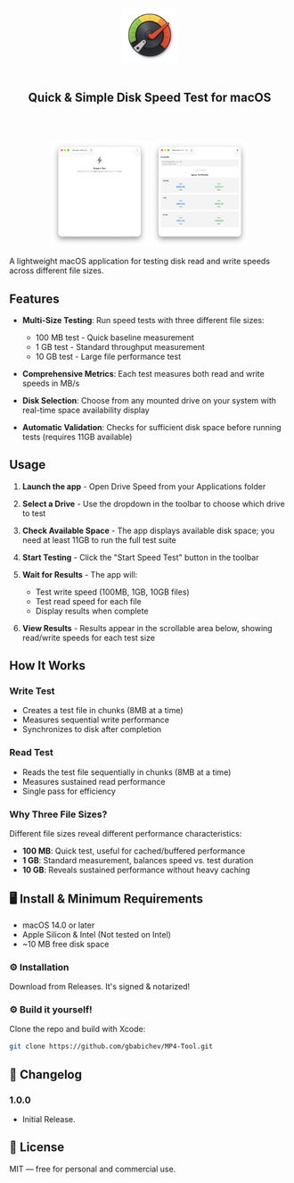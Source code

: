 <div align="center">

<picture>
  <source srcset="Documentation/icon-dark.png" media="(prefers-color-scheme: dark)">
  <source srcset="Documentation/icon-light.png" media="(prefers-color-scheme: light)">
  <img src="Documentation/icon-light.png" alt="App Icon" width="100">
</picture>
<br/><br/>

<h2>Quick & Simple Disk Speed Test for macOS</h2>
<br><br>

</div>

<p align="center">
    <a href="Documentation/App1.png"><img src="Documentation/App1.png" width="35%"></a>
    <a href="Documentation/App2.png"><img src="Documentation/App2.png" width="35%"></a>
</p>

A lightweight macOS application for testing disk read and write speeds across different file sizes.

## Features

- **Multi-Size Testing**: Run speed tests with three different file sizes:
  - 100 MB test - Quick baseline measurement
  - 1 GB test - Standard throughput measurement
  - 10 GB test - Large file performance test

- **Comprehensive Metrics**: Each test measures both read and write speeds in MB/s

- **Disk Selection**: Choose from any mounted drive on your system with real-time space availability display

- **Automatic Validation**: Checks for sufficient disk space before running tests (requires 11GB available)

## Usage

1. **Launch the app** - Open Drive Speed from your Applications folder

2. **Select a Drive** - Use the dropdown in the toolbar to choose which drive to test

3. **Check Available Space** - The app displays available disk space; you need at least 11GB to run the full test suite

4. **Start Testing** - Click the "Start Speed Test" button in the toolbar

5. **Wait for Results** - The app will:
   - Test write speed (100MB, 1GB, 10GB files)
   - Test read speed for each file
   - Display results when complete

6. **View Results** - Results appear in the scrollable area below, showing read/write speeds for each test size

## How It Works

### Write Test
- Creates a test file in chunks (8MB at a time)
- Measures sequential write performance
- Synchronizes to disk after completion

### Read Test
- Reads the test file sequentially in chunks (8MB at a time)
- Measures sustained read performance
- Single pass for efficiency

### Why Three File Sizes?
Different file sizes reveal different performance characteristics:
- **100 MB**: Quick test, useful for cached/buffered performance
- **1 GB**: Standard measurement, balances speed vs. test duration
- **10 GB**: Reveals sustained performance without heavy caching

## 🖥️ Install & Minimum Requirements

- macOS 14.0 or later  
- Apple Silicon & Intel (Not tested on Intel)
- ~10 MB free disk space  

### ⚙️ Installation

Download from Releases. It's signed & notarized!

### ⚙️ Build it yourself!

Clone the repo and build with Xcode:

```bash
git clone https://github.com/gbabichev/MP4-Tool.git
```

## 📝 Changelog

### 1.0.0
- Initial Release. 

## 📄 License

MIT — free for personal and commercial use. 